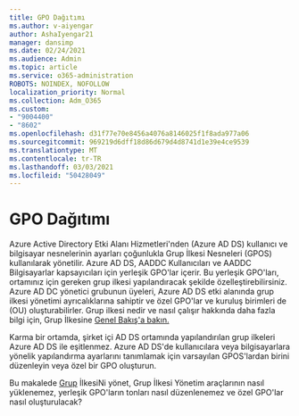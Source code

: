 ```yaml
---
title: GPO Dağıtımı
ms.author: v-aiyengar
author: AshaIyengar21
manager: dansimp
ms.date: 02/24/2021
ms.audience: Admin
ms.topic: article
ms.service: o365-administration
ROBOTS: NOINDEX, NOFOLLOW
localization_priority: Normal
ms.collection: Adm_O365
ms.custom:
- "9004400"
- "8602"
ms.openlocfilehash: d31f77e70e8456a4076a8146025f1f8ada977a06
ms.sourcegitcommit: 969219d6dff18d86d679d4d8741d1e39e4ce9539
ms.translationtype: MT
ms.contentlocale: tr-TR
ms.lasthandoff: 03/03/2021
ms.locfileid: "50428049"
---
```

# <a name="gpo-deployment"></a>GPO Dağıtımı

Azure Active Directory Etki Alanı Hizmetleri'nden (Azure AD DS) kullanıcı ve bilgisayar nesnelerinin ayarları çoğunlukla Grup İlkesi Nesneleri (GPOS) kullanılarak yönetilir. Azure AD DS, AADDC Kullanıcıları ve AADDC Bilgisayarlar kapsayıcıları için yerleşik GPO'lar içerir. Bu yerleşik GPO'ları, ortamınız için gereken grup ilkesi yapılandıracak şekilde özelleştirebilirsiniz. Azure AD DC yönetici grubunun üyeleri, Azure AD DS etki alanında grup ilkesi yönetimi ayrıcalıklarına sahiptir ve özel GPO'lar ve kuruluş birimleri de (OU) oluşturabilirler. Grup ilkesi nedir ve nasıl çalışır hakkında daha fazla bilgi için, Grup İlkesine [Genel Bakış'a bakın.](https://docs.microsoft.com/previous-versions/windows/it-pro/windows-server-2012-R2-and-2012/hh831791(v=ws.11))

Karma bir ortamda, şirket içi AD DS ortamında yapılandırılan grup ilkeleri Azure AD DS ile eşitlenmez. Azure AD DS'de kullanıcılara veya bilgisayarlara yönelik yapılandırma ayarlarını tanımlamak için varsayılan GPOS'lardan birini düzenleyin veya özel bir GPO oluşturun.

Bu makalede [Grup](https://docs.microsoft.com/azure/active-directory-domain-services/manage-group-policy) İlkesiNi yönet, Grup İlkesi Yönetim araçlarının nasıl yüklenemez, yerleşik GPO'ların tonları nasıl düzenlenemez ve özel GPO'lar nasıl oluşturulacak?
